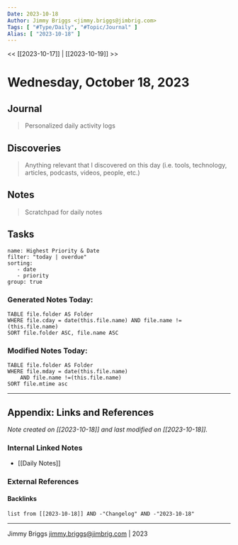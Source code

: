 ```yaml
---
Date: 2023-10-18
Author: Jimmy Briggs <jimmy.briggs@jimbrig.com>
Tags: [ "#Type/Daily", "#Topic/Journal" ]
Alias: [ "2023-10-18" ]
---
```


<< [[2023-10-17]] | [[2023-10-19]] >>

# Wednesday, October 18, 2023

## Journal

> Personalized daily activity logs

## Discoveries

> Anything relevant that I discovered on this day (i.e. tools, technology, articles, podcasts, videos, people, etc.)

## Notes

> Scratchpad for daily notes

## Tasks

```todoist
name: Highest Priority & Date
filter: "today | overdue"
sorting: 
   - date
   - priority
group: true
```


### Generated Notes Today:

```dataview
TABLE file.folder AS Folder 
WHERE file.cday = date(this.file.name) AND file.name !=(this.file.name) 
SORT file.folder ASC, file.name ASC
```

### Modified Notes Today:

```dataview
TABLE file.folder AS Folder
WHERE file.mday = date(this.file.name) 
	AND file.name !=(this.file.name)
SORT file.mtime asc
```

***

## Appendix: Links and References

*Note created on [[2023-10-18]] and last modified on [[2023-10-18]].*

### Internal Linked Notes

- [[Daily Notes]]

### External References

#### Backlinks

```dataview
list from [[2023-10-18]] AND -"Changelog" AND -"2023-10-18"
```


***

Jimmy Briggs <jimmy.briggs@jimbrig.com> | 2023